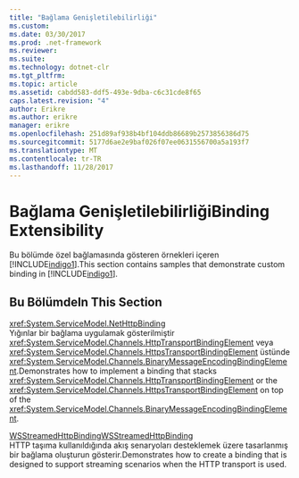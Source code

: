 ```yaml
---
title: "Bağlama Genişletilebilirliği"
ms.custom: 
ms.date: 03/30/2017
ms.prod: .net-framework
ms.reviewer: 
ms.suite: 
ms.technology: dotnet-clr
ms.tgt_pltfrm: 
ms.topic: article
ms.assetid: cabdd583-ddf5-493e-9dba-c6c31cde8f65
caps.latest.revision: "4"
author: Erikre
ms.author: erikre
manager: erikre
ms.openlocfilehash: 251d89af938b4bf104ddb86689b2573856386d75
ms.sourcegitcommit: 5177d6ae2e9baf026f07ee0631556700a5a193f7
ms.translationtype: MT
ms.contentlocale: tr-TR
ms.lasthandoff: 11/28/2017
---
```

# <a name="binding-extensibility"></a><span data-ttu-id="a5b01-102">Bağlama Genişletilebilirliği</span><span class="sxs-lookup"><span data-stu-id="a5b01-102">Binding Extensibility</span></span>

<span data-ttu-id="a5b01-103">Bu bölümde özel bağlamasında gösteren örnekleri içeren [!INCLUDE[indigo1](../../../../includes/indigo1-md.md)].</span><span class="sxs-lookup"><span data-stu-id="a5b01-103">This section contains samples that demonstrate custom binding in [!INCLUDE[indigo1](../../../../includes/indigo1-md.md)].</span></span>  
  
## <a name="in-this-section"></a><span data-ttu-id="a5b01-104">Bu Bölümde</span><span class="sxs-lookup"><span data-stu-id="a5b01-104">In This Section</span></span>  
 <xref:System.ServiceModel.NetHttpBinding>  
 <span data-ttu-id="a5b01-105">Yığınlar bir bağlama uygulamak gösterilmiştir <xref:System.ServiceModel.Channels.HttpTransportBindingElement> veya <xref:System.ServiceModel.Channels.HttpsTransportBindingElement> üstünde <xref:System.ServiceModel.Channels.BinaryMessageEncodingBindingElement>.</span><span class="sxs-lookup"><span data-stu-id="a5b01-105">Demonstrates how to implement a binding that stacks <xref:System.ServiceModel.Channels.HttpTransportBindingElement> or the <xref:System.ServiceModel.Channels.HttpsTransportBindingElement> on top of the <xref:System.ServiceModel.Channels.BinaryMessageEncodingBindingElement>.</span></span>  
  
 [<span data-ttu-id="a5b01-106">WSStreamedHttpBinding</span><span class="sxs-lookup"><span data-stu-id="a5b01-106">WSStreamedHttpBinding</span></span>](wsstreamedhttpbinding.md)  
 <span data-ttu-id="a5b01-107">HTTP taşıma kullanıldığında akış senaryoları desteklemek üzere tasarlanmış bir bağlama oluşturun gösterir.</span><span class="sxs-lookup"><span data-stu-id="a5b01-107">Demonstrates how to create a binding that is designed to support streaming scenarios when the HTTP transport is used.</span></span>  

